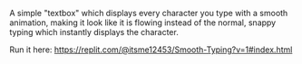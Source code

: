 A simple "textbox" which displays every character you type with a smooth animation, making it look like it is flowing instead of the normal, snappy typing which instantly displays the character.

Run it here: https://replit.com/@itsme12453/Smooth-Typing?v=1#index.html
